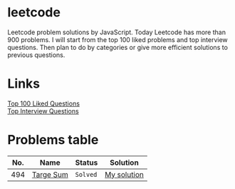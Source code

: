 # leetcode

Leetcode problem solutions by JavaScript. Today Leetcode has more than 900 problems. I will start from the top 100 liked
problems and top interview questions. Then plan to do by categories or give more efficient solutions to previous questions.

# Links

[Top 100 Liked Questions](https://leetcode.com/problemset/top-100-liked-questions/)<br>
[Top Interview Questions](https://leetcode.com/problemset/top-interview-questions/)


# Problems table

No. | Name | Status | Solution
--- | --- | --- |---
494 | [Targe Sum](https://leetcode.com/problems/target-sum/description/) | `Solved` | [My solution](./solutions/494.TargetSum.js)


<!--*Still* | `renders` | **nicely**-->